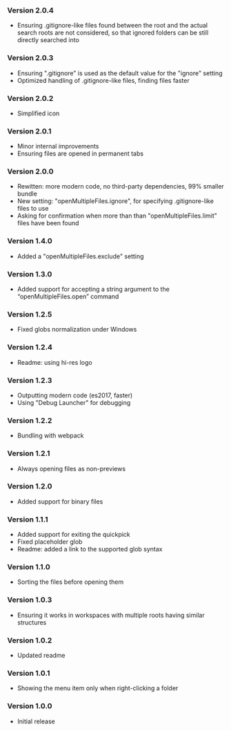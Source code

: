 ### Version 2.0.4
- Ensuring .gitignore-like files found between the root and the actual search roots are not considered, so that ignored folders can be still directly searched into

### Version 2.0.3
- Ensuring ".gitignore" is used as the default value for the "ignore" setting
- Optimized handling of .gitignore-like files, finding files faster

### Version 2.0.2
- Simplified icon

### Version 2.0.1
- Minor internal improvements
- Ensuring files are opened in permanent tabs

### Version 2.0.0
- Rewitten: more modern code, no third-party dependencies, 99% smaller bundle
- New setting: "openMultipleFiles.ignore", for specifying .gitignore-like files to use
- Asking for confirmation when more than than "openMultipleFiles.limit" files have been found

### Version 1.4.0
- Added a "openMultipleFiles.exclude" setting

### Version 1.3.0
- Added support for accepting a string argument to the “openMultipleFiles.open” command

### Version 1.2.5
- Fixed globs normalization under Windows

### Version 1.2.4
- Readme: using hi-res logo

### Version 1.2.3
- Outputting modern code (es2017, faster)
- Using "Debug Launcher" for debugging

### Version 1.2.2
- Bundling with webpack

### Version 1.2.1
- Always opening files as non-previews

### Version 1.2.0
- Added support for binary files

### Version 1.1.1
- Added support for exiting the quickpick
- Fixed placeholder glob
- Readme: added a link to the supported glob syntax

### Version 1.1.0
- Sorting the files before opening them

### Version 1.0.3
- Ensuring it works in workspaces with multiple roots having similar structures

### Version 1.0.2
- Updated readme

### Version 1.0.1
- Showing the menu item only when right-clicking a folder

### Version 1.0.0
- Initial release
